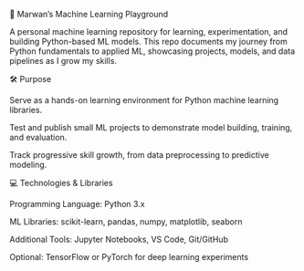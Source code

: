 🤖 Marwan’s Machine Learning Playground

A personal machine learning repository for learning, experimentation, and building Python-based ML models. This repo documents my journey from Python fundamentals to applied ML, showcasing projects, models, and data pipelines as I grow my skills.

🛠️ Purpose

Serve as a hands-on learning environment for Python machine learning libraries.

Test and publish small ML projects to demonstrate model building, training, and evaluation.

Track progressive skill growth, from data preprocessing to predictive modeling.

💻 Technologies & Libraries

Programming Language: Python 3.x

ML Libraries: scikit-learn, pandas, numpy, matplotlib, seaborn

Additional Tools: Jupyter Notebooks, VS Code, Git/GitHub

Optional: TensorFlow or PyTorch for deep learning experiments
